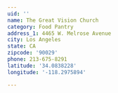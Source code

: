 ```yaml
---
uid: ''
name: The Great Vision Church
category: Food Pantry
address_1: 4465 W. Melrose Avenue
city: Los Angeles
state: CA
zipcode: '90029'
phone: 213-675-8291
latitude: '34.0838228'
longitude: '-118.2975894'

---
```

